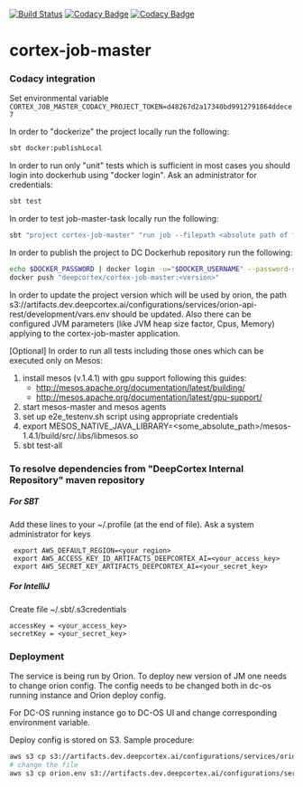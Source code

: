 [![Build Status](https://travis-ci.com/deepcortex/cortex-job-master.svg?token=wTDKqoqNHb5cAH3pQhun&branch=develop)](https://travis-ci.com/deepcortex/cortex-job-master)
[![Codacy Badge](https://api.codacy.com/project/badge/Grade/d9c389cc2c174fa7a298ac5cb20acf81)](https://www.codacy.com?utm_source=github.com&amp;utm_medium=referral&amp;utm_content=deepcortex/cortex-job-master&amp;utm_campaign=Badge_Grade)
[![Codacy Badge](https://api.codacy.com/project/badge/Coverage/d9c389cc2c174fa7a298ac5cb20acf81)](https://www.codacy.com?utm_source=github.com&utm_medium=referral&utm_content=deepcortex/cortex-job-master&utm_campaign=Badge_Coverage)

# cortex-job-master

<Description>

### Codacy integration
Set environmental variable 
```CORTEX_JOB_MASTER_CODACY_PROJECT_TOKEN=d48267d2a17340bd9912791864ddece7```

In order to "dockerize" the project locally run the following:

```bash
sbt docker:publishLocal
``` 

In order to run only "unit" tests which is sufficient in most cases you should login into dockerhub using "docker login". Ask an administrator for credentials:

```bash
sbt test
 ```
 
In order to test job-master-task locally run the following:

```bash
sbt "project cortex-job-master" "run job --filepath <absolute path of file containing baile's protobuf message> [--version <version of `cortex-job-master-tasks` docker image>]"
```
 
In order to publish the project to DC Dockerhub repository run the following:

```bash
echo $DOCKER_PASSWORD | docker login -u="$DOCKER_USERNAME" --password-stdin
docker push "deepcortex/cortex-job-master:<version>"
```

In order to update the project version which will be used by orion,
the path s3://artifacts.dev.deepcortex.ai/configurations/services/orion-api-rest/development/vars.env
should be updated. Also there can be configured JVM parameters (like JVM heap size factor, Cpus, Memory)
applying to the cortex-job-master application. 

[Optional] In order to run all tests including those ones which can be executed only on Mesos:
 
 1. install mesos (v.1.4.1) with gpu support following this guides:
    - http://mesos.apache.org/documentation/latest/building/
    - http://mesos.apache.org/documentation/latest/gpu-support/
 2. start mesos-master and mesos agents
 3. set up e2e_testenv.sh script using appropriate credentials
 4. export MESOS_NATIVE_JAVA_LIBRARY=<some_absolute_path>/mesos-1.4.1/build/src/.libs/libmesos.so
 5. sbt test-all

### To resolve dependencies from "DeepCortex Internal Repository" maven repository

##### For SBT
 
 Add these lines to your ~/.profile (at the end of file). Ask a system administrator for keys 
 
```
 export AWS_DEFAULT_REGION=<your region>
 export AWS_ACCESS_KEY_ID_ARTIFACTS_DEEPCORTEX_AI=<your_access_key>
 export AWS_SECRET_KEY_ARTIFACTS_DEEPCORTEX_AI=<your_secret_key>
 ```
 
##### For IntelliJ
 
 Create file ~/.sbt/.s3credentials
 
 ```
 accessKey = <your_access_key>
 secretKey = <your_secret_key>
 ```

### Deployment

The service is being run by Orion. To deploy new version of JM one needs to change orion config.
The config needs to be changed both in dc-os running instance and Orion deploy config.

For DC-OS running instance go to DC-OS UI and change corresponding environment variable.

Deploy config is stored on S3. Sample procedure:
```bash
aws s3 cp s3://artifacts.dev.deepcortex.ai/configurations/services/orion-api-rest/development/vars.env orion.env
# change the file
aws s3 cp orion.env s3://artifacts.dev.deepcortex.ai/configurations/services/orion-api-rest/development/vars.env
```
